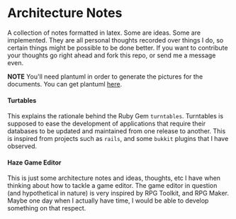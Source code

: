 Architecture Notes
==================

A collection of notes formatted in latex. Some are ideas. Some are implemented.
They are all personal thoughts recorded over things I do, so certain things 
might be possible to be done better. If you want to contribute your thoughts
go right ahead and fork this repo, or send me a message even.

__NOTE__ You'll need plantuml in order to generate the pictures for the
documents. You can get plantuml [here](http://plantuml.sf.net).

#### Turtables

This explains the rationale behind the Ruby Gem `turntables`. Turntables is 
supposed to ease the development of applications that require their databases
to be updated and maintained from one release to another. This is inspired from
projects such as `rails`, and some `bukkit` plugins that I have observed.

#### Haze Game Editor

This is just some architecture notes and ideas, thoughts, etc I have when 
thinking about how to tackle a game editor. The game editor in question (and 
hypothetical in nature) is very inspired by RPG Toolkit, and RPG Maker. Maybe
one day when I actually have time, I would be able to develop something on that
respect.
